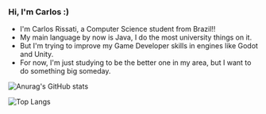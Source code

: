 ### Hi, I'm Carlos :)
  - I'm Carlos Rissati, a Computer Science student from Brazil!!
  - My main language by now is Java, I do the most university things on it.
  - But I'm trying to improve my Game Developer skills in engines like Godot and Unity.
  - For now, I'm just studying to be the better one in my area, but I want to do something big someday.

![Anurag's GitHub stats](https://github-readme-stats.vercel.app/api?username=CarlosRissati&show_icons=true&theme=synthwave)

![Top Langs](https://github-readme-stats.vercel.app/api/top-langs/?username=CarlosRissati&layout=donut&size_weight=0.5&count_weight=0.5&hide=GAP&theme=synthwave)

<!-- ![Harlok's WakaTime stats](https://github-readme-stats.vercel.app/api/wakatime?username=@CarlosRissati) -->